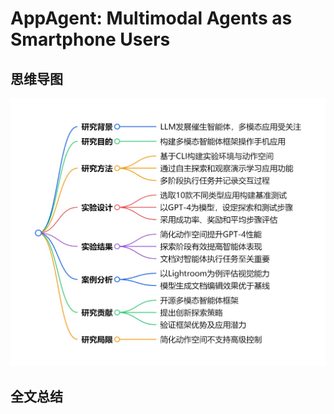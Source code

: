 # AppAgent: Multimodal Agents as Smartphone Users

## 思维导图
![思维导图](/imgs/AppAgent-Multimodal-Agents-as-Smartphone-Users.jpg)

## 全文总结
